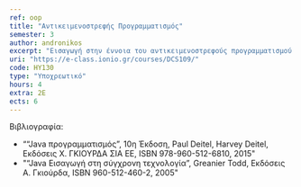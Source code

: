 ```yaml
---
ref: oop
title: "Αντικειμενοστρεφής Προγραμματισμός"
semester: 3
author: andronikos
excerpt: "Εισαγωγή στην έννοια του αντικειμενοστρεφούς προγραμματισμού. Βασικές έννοιες Java – Μεταβλητές – Δεδομένα – Υπολογισμοί. Δομές διακλάδωσης, πίνακες. Κλάσεις, Αντικείμενα και Κληρονομικότητα στη Java. Περιβάλλοντα Αλληλεπίδρασης στη Java. Η έννοια της εξαίρεσης και οι διάφοροι τρόποι χειρισμού των εξαιρέσεων. Δημιουργία Applets και χρησιμοποίηση τεχνικών εισόδων – εξόδων δεδομένων. Νήματα εκτέλεσης (threads) και παράλληλος προγραμματισμός με τη Java. Java graphics και animation. Java και προγραμματισμός για το διαδίκτυο. Εργαστήριο Προγραμματισμού (Επιλογή Γλώσσας: “Java”)."
uri: "https://e-class.ionio.gr/courses/DCS109/"
code: ΗΥ130
type: "Υποχρεωτικό"
hours: 4
extra: 2Ε
ects: 6
---
```



Βιβλιογραφία: 
  - ““Java προγραμματισμός”, 10η Έκδοση, Paul Deitel, Harvey Deitel, Εκδόσεις Χ. ΓΚΙΟΥΡΔΑ ΣΙΑ ΕΕ, ISBN 978-960-512-6810, 2015"
  - "“Java Eισαγωγή στη σύγχρονη τεχνολογία”, Greanier Todd, Εκδόσεις Α. Γκιούρδα, ISBN 960-512-460-2, 2005"


